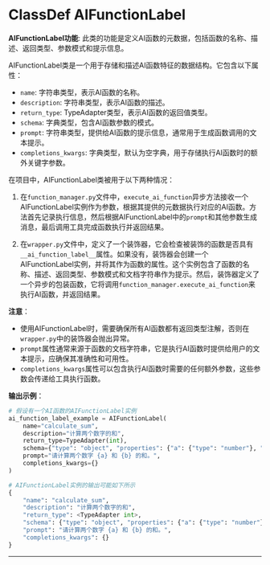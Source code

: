 # ClassDef AIFunctionLabel
**AIFunctionLabel功能**: 此类的功能是定义AI函数的元数据，包括函数的名称、描述、返回类型、参数模式和提示信息。

AIFunctionLabel类是一个用于存储和描述AI函数特征的数据结构。它包含以下属性：

- `name`: 字符串类型，表示AI函数的名称。
- `description`: 字符串类型，表示AI函数的描述。
- `return_type`: TypeAdapter类型，表示AI函数的返回值类型。
- `schema`: 字典类型，包含AI函数参数的模式。
- `prompt`: 字符串类型，提供给AI函数的提示信息，通常用于生成函数调用的文本提示。
- `completions_kwargs`: 字典类型，默认为空字典，用于存储执行AI函数时的额外关键字参数。

在项目中，AIFunctionLabel类被用于以下两种情况：

1. 在`function_manager.py`文件中，`execute_ai_function`异步方法接收一个AIFunctionLabel实例作为参数，根据其提供的元数据执行对应的AI函数。方法首先记录执行信息，然后根据AIFunctionLabel中的`prompt`和其他参数生成消息，最后调用工具完成函数执行并返回结果。

2. 在`wrapper.py`文件中，定义了一个装饰器，它会检查被装饰的函数是否具有`__ai_function_label__`属性。如果没有，装饰器会创建一个AIFunctionLabel实例，并将其作为函数的属性。这个实例包含了函数的名称、描述、返回类型、参数模式和文档字符串作为提示。然后，装饰器定义了一个异步的包装函数，它将调用`function_manager.execute_ai_function`来执行AI函数，并返回结果。

**注意**：
- 使用AIFunctionLabel时，需要确保所有AI函数都有返回类型注解，否则在`wrapper.py`中的装饰器会抛出异常。
- `prompt`属性通常来源于函数的文档字符串，它是执行AI函数时提供给用户的文本提示，应确保其准确性和可用性。
- `completions_kwargs`属性可以包含执行AI函数时需要的任何额外参数，这些参数会传递给工具执行函数。

**输出示例**：
```python
# 假设有一个AI函数的AIFunctionLabel实例
ai_function_label_example = AIFunctionLabel(
    name="calculate_sum",
    description="计算两个数字的和",
    return_type=TypeAdapter(int),
    schema={"type": "object", "properties": {"a": {"type": "number"}, "b": {"type": "number"}}},
    prompt="请计算两个数字 {a} 和 {b} 的和。",
    completions_kwargs={}
)

# AIFunctionLabel实例的输出可能如下所示
{
    "name": "calculate_sum",
    "description": "计算两个数字的和",
    "return_type": <TypeAdapter int>,
    "schema": {"type": "object", "properties": {"a": {"type": "number"}, "b": {"type": "number"}}},
    "prompt": "请计算两个数字 {a} 和 {b} 的和。",
    "completions_kwargs": {}
}
```
***
